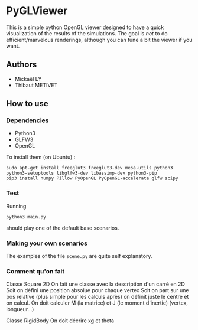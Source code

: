 
# PyGLViewer

This is a simple python OpenGL viewer designed to have a quick visualization of the results of the simulations. The goal is *not* to do efficient/marvelous renderings, although you can tune a bit the viewer if you want.

## Authors

* Mickaël LY
* Thibaut METIVET

## How to use

### Dependencies 

* Python3
* GLFW3
* OpenGL

To install them (on Ubuntu) :
```
sudo apt-get install freeglut3 freeglut3-dev mesa-utils python3 python3-setuptools libglfw3-dev libassimp-dev python3-pip
pip3 install numpy Pillow PyOpenGL PyOpenGL-accelerate glfw scipy
```

### Test

Running
```
python3 main.py
```
should play one of the default base scenarios.

### Making your own scenarios

The examples of the file `scene.py` are quite self explanatory. 


### Comment qu'on fait

Classe Square 2D
    On fait une classe avec la description d'un carré en 2D
    Soit on défini une position absolue pour chaque vertex
    Soit on part sur une pos relative (plus simple pour les calculs après) on définit juste le centre et on calcul.
    On doit calculer M (la matrice) et J (le moment d'inertie)
    (vertex, longueur...)

Classe RigidBody
    On doit décrire xg et theta
